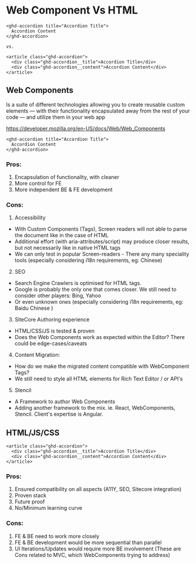# Web Component Vs HTML

```
<ghd-accordion title="Accordion Title">
  Accordion Content
</ghd-accordion>

vs.

<article class="ghd-accordion">
  <div class="ghd-accordion__title">Accordion Title</div>
  <div class="ghd-accordion__content">Accordion Content</div>
</article>
```

## Web Components

Is a suite of different technologies allowing you to create reusable custom elements — with their functionality encapsulated away from the rest of your code — and utilize them in your web app

https://developer.mozilla.org/en-US/docs/Web/Web_Components

```
<ghd-accordion title="Accordion Title">
  Accordion Content
</ghd-accordion>
```

### Pros:

1. Encapsulation of functionality, with cleaner <custom-tags>
2. More control for FE
3. More independent BE & FE development

### Cons:

1. Accessibility

- With Custom Components (Tags), Screen readers will not able to parse the document like in the case of HTML
- Additional effort (with aria-attributes/script) may produce closer results, but not necessarily like in native HTML tags
- We can only test in popular Screen-readers - There any many speciality tools (especially considering i18n requirements, eg: Chinese)

2. SEO

- Search Engine Crawlers is optimised for HTML tags.
- Google is probably the only one that comes closer. We still need to consider other players: Bing, Yahoo
- Or even unknown ones (especially considering i18n requirements, eg: Baidu Chinese )

3. SiteCore Authoring experience

- HTML/CSS/JS is tested & proven
- Does the Web Components work as expected within the Editor? There could be edge-cases/caveats

4. Content Migration:

- How do we make the migrated content compatible with WebComponent Tags?
- We still need to style all HTML elements for Rich Text Editor / or API's

5. Stencil

- A Framework to author Web Components
- Adding another framework to the mix. ie. React, WebComponents, Stencil. Client's expertise is Angular.

## HTML/JS/CSS

```
<article class="ghd-accordion">
  <div class="ghd-accordion__title">Accordion Title</div>
  <div class="ghd-accordion__content">Accordion Content</div>
</article>
```

### Pros:

1. Ensured compatibility on all aspects (A11Y, SEO, Sitecore integration)
2. Proven stack
3. Future proof
4. No/Minimum learning curve

### Cons:

1. FE & BE need to work more closely
2. FE & BE development would be more sequential than parallel
3. UI Iterations/Updates would require more BE involvement
   (These are Cons related to MVC, which WebComponents trying to address)
